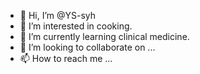 - 👋 Hi, I’m @YS-syh
- 👀 I’m interested in cooking.
- 🌱 I’m currently learning clinical medicine.
- 💞️ I’m looking to collaborate on ...
- 📫 How to reach me ...

<!---
YS-syh/YS-syh is a ✨ special ✨ repository because its `README.md` (this file) appears on your GitHub profile.
You can click the Preview link to take a look at your changes.
--->
